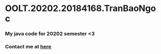 # OOLT.20202.20184168.TranBaoNgoc
### My java code for 20202 semester <3 
### Contact me at <a href="https://www.facebook.com/darkness1331311/">here</a>
